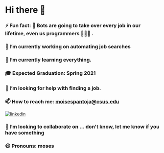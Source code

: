 # Hi there 👋

<!--
**moise37/moise37** is a ✨ _special_ ✨ repository because its `README.md` (this file) appears on your GitHub profile.
Here are some ideas to get you started:

-->

### ⚡ Fun fact: 🤖 Bots are going to take over every job in our lifetime, even us programmers 👩🏾‍💻 .

### 🔭 I’m currently working on automating job searches

### 🌱 I’m currently learning everything.

### 🎓  Expected Graduation: Spring 2021

###  🤔 I’m looking for help with finding a job.

###  📫 How to reach me: moisespantoja@csus.edu
[![linkedin](https://user-images.githubusercontent.com/39270614/89308967-dcdddd00-d640-11ea-9fb5-22fca46d608a.png)][1] 
###  👯 I’m looking to collaborate on ... don't know, let me know if you have something

###  😄 Pronouns: moses


[1]: https://www.linkedin.com/in/moses-pantoja-9864a9158/
